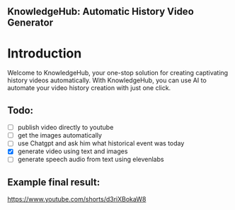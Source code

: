 
## KnowledgeHub: Automatic History Video Generator

# Introduction
Welcome to KnowledgeHub, your one-stop solution for creating captivating history videos automatically. With KnowledgeHub, you can use AI to automate your video history creation with just one click.
## Todo:
- [ ] publish video directly to youtube
- [ ] get the images automatically
- [ ] use Chatgpt and ask him what historical event was today
- [x] generate video using text and images
- [ ] generate speech audio from text using elevenlabs
## Example final result:
https://www.youtube.com/shorts/d3riXBokaW8

